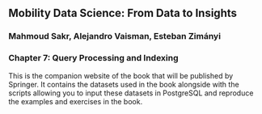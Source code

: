 ## Mobility Data Science: From Data to Insights
### Mahmoud Sakr, Alejandro Vaisman, Esteban Zimányi

### Chapter 7: Query Processing and Indexing

This is the companion website of the book that will be published by Springer.
It contains the datasets used in the book alongside with the scripts
allowing you to input these datasets in PostgreSQL and reproduce the
examples and exercises in the book.

